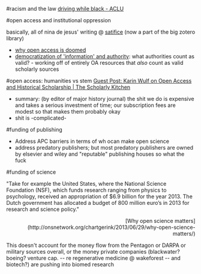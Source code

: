 #racism and the law
[driving while black - ACLU](http://www.aclu.org/racial-justice/driving-while-black-racial-profiling-our-nations-highways)

#open access and institutional oppression

  basically, all of nina de jesus' writing @ [satifice](satifice.github.io) (now a part of the big zotero library)
 * [why open access is doomed](https://satifice.github.io/2014/10/24/some-thoughts-on-why-open-access-is-doomed)
 * [democratization of 'information' and authority](https://satifice.github.io/2014/08/11/the-democratization-of-the-web-and-authority/): what authorities count as valid? - working off of entirely OA resources that *also* count as valid scholarly sources

#open access: humanities vs stem
  [Guest Post: Karin Wulf on Open Access and Historical Scholarship | The Scholarly Kitchen](http://scholarlykitchen.sspnet.org/2015/03/25/guest-post-karin-wulf-on-open-access-and-historical-scholarship/)
  * summary: (by editor of major history journal) the shit we do is expensive and takes a serious investment of time; our subscription fees are modest so that makes them probably okay
  * shit is -complicated-

#funding of publishing
  * Address APC barriers in terms of wh ocan make open science
  * address predatory publishers; but most predatory publishers are owned by elsevier and wiley and "reputable" publishing houses so what the fuck

#funding of science

  "Take for example the United States, where the National Science Foundation (NSF), which funds research ranging from physics to psychology, received an appropriation of $6.9 billion for the year 2013. The Dutch government has allocated a budget of 800 million euro’s in 2013 for research and science policy."
  <p align ="right">[Why open science matters](http://onsnetwork.org/chartgerink/2013/06/29/why-open-science-matters/)</p align>

  This doesn't account for the money flow from the Pentagon or DARPA or military sources overall, or the money private companies (blackwater? boeing? venture cap. -- re regenerative medicine @ wakeforest -- and biotech?) are pushing into biomed research

